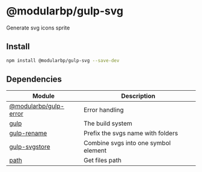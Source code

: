 # @modularbp/gulp-svg
Generate svg icons sprite

## Install
```sh
npm install @modularbp/gulp-svg --save-dev
```

## Dependencies
| Module | Description |
| ------ | ----------- |
| [@modularbp/gulp-error] | Error handling |
| [gulp] | The build system |
| [gulp-rename] | Prefix the svgs name with folders |
| [gulp-svgstore] | Combine svgs into one symbol element |
| [path] | Get files path |

[@modularbp/gulp-error]: https://github.com/modularbp/modular-gulp/tree/master/modules/gulp-error
[gulp]: https://github.com/gulpjs/gulp
[gulp-rename]: https://github.com/hparra/gulp-rename
[gulp-svgstore]: https://github.com/w0rm/gulp-svgstore
[path]: https://github.com/jinder/path
